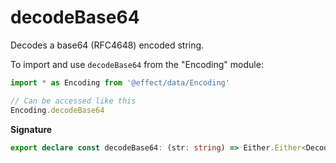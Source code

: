 # decodeBase64

Decodes a base64 (RFC4648) encoded string.

To import and use `decodeBase64` from the "Encoding" module:

```ts
import * as Encoding from '@effect/data/Encoding'

// Can be accessed like this
Encoding.decodeBase64
```

**Signature**

```ts
export declare const decodeBase64: (str: string) => Either.Either<DecodeException, Uint8Array>
```
